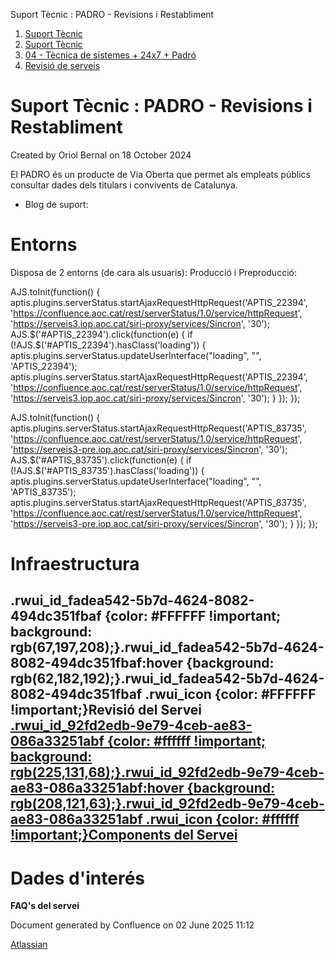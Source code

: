 Suport Tècnic : PADRO - Revisions i Restabliment  

1.  [Suport Tècnic](index.html)
2.  [Suport Tècnic](13893782.html)
3.  [04 - Tècnica de sistemes + 24x7 + Padró](26313202.html)
4.  [Revisió de serveis](36340340.html)

Suport Tècnic : PADRO - Revisions i Restabliment
================================================

Created by Oriol Bernal on 18 October 2024

El PADRO és un producte de Via Oberta que permet als empleats públics consultar dades dels titulars i convivents de Catalunya.

*   Blog de suport: [](https://www.aoc.cat/2020/1000276271/mygov-disponible-15-octubre/)

Entorns
=======

Disposa de 2 entorns (de cara als usuaris): Producció i Preproducció:

AJS.toInit(function() { aptis.plugins.serverStatus.startAjaxRequestHttpRequest('APTIS\_22394', 'https://confluence.aoc.cat/rest/serverStatus/1.0/service/httpRequest', 'https://serveis3.iop.aoc.cat/siri-proxy/services/Sincron', '30'); AJS.$('#APTIS\_22394').click(function(e) { if (!AJS.$('#APTIS\_22394').hasClass('loading')) { aptis.plugins.serverStatus.updateUserInterface("loading", "", 'APTIS\_22394'); aptis.plugins.serverStatus.startAjaxRequestHttpRequest('APTIS\_22394', 'https://confluence.aoc.cat/rest/serverStatus/1.0/service/httpRequest', 'https://serveis3.iop.aoc.cat/siri-proxy/services/Sincron', '30'); } }); });

AJS.toInit(function() { aptis.plugins.serverStatus.startAjaxRequestHttpRequest('APTIS\_83735', 'https://confluence.aoc.cat/rest/serverStatus/1.0/service/httpRequest', 'https://serveis3-pre.iop.aoc.cat/siri-proxy/services/Sincron', '30'); AJS.$('#APTIS\_83735').click(function(e) { if (!AJS.$('#APTIS\_83735').hasClass('loading')) { aptis.plugins.serverStatus.updateUserInterface("loading", "", 'APTIS\_83735'); aptis.plugins.serverStatus.startAjaxRequestHttpRequest('APTIS\_83735', 'https://confluence.aoc.cat/rest/serverStatus/1.0/service/httpRequest', 'https://serveis3-pre.iop.aoc.cat/siri-proxy/services/Sincron', '30'); } }); });

Infraestructura
===============

.rwui\_id\_fadea542-5b7d-4624-8082-494dc351fbaf {color: #FFFFFF !important; background: rgb(67,197,208);}.rwui\_id\_fadea542-5b7d-4624-8082-494dc351fbaf:hover {background: rgb(62,182,192);}.rwui\_id\_fadea542-5b7d-4624-8082-494dc351fbaf .rwui\_icon {color: #FFFFFF !important;}Revisió del Servei [.rwui\_id\_92fd2edb-9e79-4ceb-ae83-086a33251abf {color: #ffffff !important; background: rgb(225,131,68);}.rwui\_id\_92fd2edb-9e79-4ceb-ae83-086a33251abf:hover {background: rgb(208,121,63);}.rwui\_id\_92fd2edb-9e79-4ceb-ae83-086a33251abf .rwui\_icon {color: #ffffff !important;}Components del Servei](http://192.168.166.136:8080/ServeisIntegracio/mapaServeis "Components del Servei")
-------------------------------------------------------------------------------------------------------------------------------------------------------------------------------------------------------------------------------------------------------------------------------------------------------------------------------------------------------------------------------------------------------------------------------------------------------------------------------------------------------------------------------------------------------------------------------------------------------------------------------------------------------------------------------------------------------

  

Dades d'interés
===============

**FAQ's del servei**

   

             

  

Document generated by Confluence on 02 June 2025 11:12

[Atlassian](http://www.atlassian.com/)